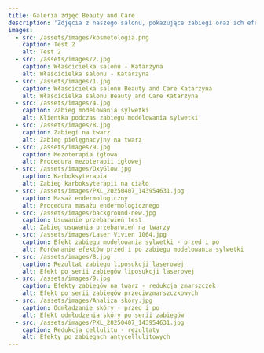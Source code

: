 ```yaml
---
title: Galeria zdjęć Beauty and Care
description: 'Zdjęcia z naszego salonu, pokazujące zabiegi oraz ich efekty.'
images:
  - src: /assets/images/kosmetologia.png
    caption: Test 2
    alt: Test 2
  - src: /assets/images/2.jpg
    caption: Właścicielka salonu - Katarzyna
    alt: Właścicielka salonu - Katarzyna
  - src: /assets/images/1.jpg
    caption: Właścicielka salonu Beauty and Care Katarzyna
    alt: Właścicielka salonu Beauty and Care Katarzyna
  - src: /assets/images/4.jpg
    caption: Zabieg modelowania sylwetki
    alt: Klientka podczas zabiegu modelowania sylwetki
  - src: /assets/images/8.jpg
    caption: Zabiegi na twarz
    alt: Zabieg pielęgnacyjny na twarz
  - src: /assets/images/9.jpg
    caption: Mezoterapia igłowa
    alt: Procedura mezoterapii igłowej
  - src: /assets/images/OxyGlow.jpg
    caption: Karboksyterapia
    alt: Zabieg karboksyterapii na ciało
  - src: /assets/images/PXL_20250407_143954631.jpg
    caption: Masaż endermologiczny
    alt: Procedura masażu endermologicznego
  - src: /assets/images/background-new.jpg
    caption: Usuwanie przebarwień test
    alt: Zabieg usuwania przebarwień na twarzy
  - src: /assets/images/Laser Vivien 1064.jpg
    caption: Efekt zabiegu modelowania sylwetki - przed i po
    alt: Porównanie efektów przed i po zabiegu modelowania sylwetki
  - src: /assets/images/8.jpg
    caption: Rezultat zabiegu liposukcji laserowej
    alt: Efekt po serii zabiegów liposukcji laserowej
  - src: /assets/images/9.jpg
    caption: Efekty zabiegów na twarz - redukcja zmarszczek
    alt: Efekt po serii zabiegów przeciwzmarszczkowych
  - src: /assets/images/Analiza skóry.jpg
    caption: Odmładzanie skóry - przed i po
    alt: Efekt odmłodzenia skóry po serii zabiegów
  - src: /assets/images/PXL_20250407_143954631.jpg
    caption: Redukcja cellulitu - rezultaty
    alt: Efekty po zabiegach antycellulitowych
---
```


